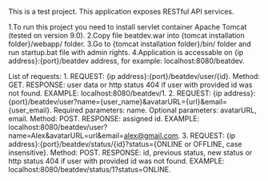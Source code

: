 This is a test project.
This application exposes RESTful API services.

1.To run this project you need to install servlet container Apache Tomcat (tested on version 9.0).
2.Copy file beatdev.war into {tomcat installation folder}/webapp/ folder.
3.Go to {tomcat installation folder}/bin/ folder and run startup.bat file with admin rights.
4.Application is accessable on {ip address}:{port}/beatdev address, for example: localhost:8080/beatdev.

List of requests:
1.
REQUEST: {ip address}:{port}/beatdev/user/{id}.
Method: GET.
RESPONSE: user data or http status 404 if user with provided id was not found.
EXAMPLE: localhost:8080/beatdev/1.
2.
REQUEST: {ip address}:{port}/beatdev/user?name={user_name}&avatarURL={url}&email={user_email}.
Required parameters: name.
Optional parameters: avatarURL, email.
Method: POST.
RESPONSE: assigned id.
EXAMPLE: localhost:8080/beatdev/user?name=Alex&avatarURL=url&email=alex@gmail.com.
3.
REQUEST: {ip address}:{port}/beatdev/status/{id}?status={ONLINE or OFFLINE, case insensitive}.
Method: POST.
RESPONSE: id, previous status, new status or http status 404 if user with provided id was not found.
EXAMPLE: localhost:8080/beatdev/status/1?status=ONLINE.